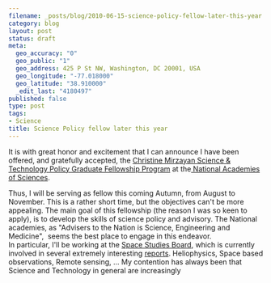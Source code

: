 ```yaml
--- 
filename: _posts/blog/2010-06-15-science-policy-fellow-later-this-year.md
category: blog
layout: post
status: draft
meta: 
  geo_accuracy: "0"
  geo_public: "1"
  geo_address: 425 P St NW, Washington, DC 20001, USA
  geo_longitude: "-77.018000"
  geo_latitude: "38.910000"
  _edit_last: "4180497"
published: false
type: post
tags: 
- Science
title: Science Policy fellow later this year
---
```

It is with great honor and excitement that I can announce I have been offered, and gratefully accepted, the <a href="http://sites.nationalacademies.org/PGA/policyfellows/PGA_044687">Christine Mirzayan Science &amp; Technology Policy Graduate Fellowship Program</a> at the<a href="http://www.nationalacademies.org/"> National Academies of Sciences</a>.

Thus, I will be serving as fellow this coming Autumn, from August to November. This is a rather short time, but the objectives can't be more appealing. The main goal of this fellowship (the reason I was so keen to apply), is to develop the skills of science policy and advisory. The National academies, as "Advisers to the Nation is Science, Engineering and Medicine",  seems the best place to engage in this endeavor. In particular, I'll be working at the <a href="http://sites.nationalacademies.org/SSB/index.htm">Space Studies Board</a>, which is currently involved in several extremely interesting <a href="http://sites.nationalacademies.org/SSB/CurrentProjects/index.htm">reports</a>. Heliophysics, Space based observations, Remote sensing, ... My contention has always been that Science and Technology in general are increasingly
